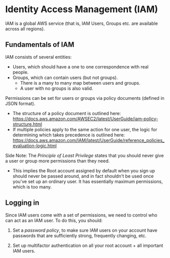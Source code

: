 # Identity Access Management (IAM)

IAM is a global AWS service (that is, IAM Users, Groups etc. are available across all regions).

## Fundamentals of IAM

IAM consists of several entities:

- Users, which should have a one to one correspondence with real people.
- Groups, which can contain users (but not groups).
  - There is a many to many map between users and groups.
  - A user with no groups is also valid.

Permissions can be set for users or groups via policy documents (defined in JSON format).
- The structure of a policy document is outlined here: https://docs.aws.amazon.com/AWSEC2/latest/UserGuide/iam-policy-structure.html
- If multiple policies apply to the same action for one user, the logic for determining which takes precedence is outlined here: https://docs.aws.amazon.com/IAM/latest/UserGuide/reference_policies_evaluation-logic.html

Side Note: The _Principle of Least Privilege_ states that you should never give a user or group more permissions than they need.
- This implies the Root account assigned by default when you sign up should never be passed around, and in fact shouldn't be used once you've set up an ordinary user. It has essentially maximum permissions, which is too many.

## Logging in

Since IAM users come with a set of permissions, we need to control who can act as an IAM user. To do this, you should:

1. Set a _password policy_, to make sure IAM users on your account have passwords that are sufficiently strong, frequently changing, etc.

2. Set up multifactor authentication on all your root account + all important IAM users.